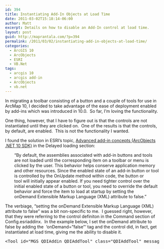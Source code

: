 ```yaml
---
id: 394
title: Instantiating Add-In Objects at Load Time
date: 2011-03-02T15:18:14-06:00
author: Matt
excerpt: Details on how to disable an Add-In control at load time.
layout: post
guid: http://maprantala.com/?p=394
permalink: /2011/03/02/instantiating-add-in-objects-at-load-time/
categories:
  - ArcGIS 10
  - ArcObjects
  - ESRI
  - VB.Net
tags:
  - arcgis 10
  - arcgis add-in
  - ArcObjects
  - vb.net
---
```

In migrating a toolbar consisting of a button and a couple of tools for use in ArcMap 10, I decided to take advantage of the ease of deployment enabled by add-ins which was introduced in 10.0.  So far, I&#8217;m loving the functionality.

One thing, however, that I have to figure out is that the controls are not instantiated until they are clicked on.  One of the results is that the controls, by default, are enabled.  This is not the functionality I wanted.

I found the solution in ESRI&#8217;s topic, [Advanced add-in concepts (ArcObjects .NET 10 SDK)](http://help.arcgis.com/en/sdk/10.0/arcobjects_net/conceptualhelp/index.html#/Advanced_add_in_concepts/0001000004n7000000/) in the Delayed loading section:

<p style="padding-left:30px;">
  &#8220;<strong></strong>By default, the assemblies associated with add-in buttons and tools are not loaded until the corresponding item on a toolbar or menu is clicked by the user. This behavior helps conserve application memory and other resources. Since the enabled state of an add-in button or tool is controlled by the OnUpdate method within code, the button or tool will initially appear enabled. If you need tighter control over the initial enabled state of a button or tool, you need to override the default behavior and force the item to load at startup by setting the onDemand Extensible Markup Language (XML) attribute to false.&#8221;
</p>

The verbiage, &#8220;setting the onDemand Extensible Markup Language (XML) attribute to false&#8221; was a bit non-specific to me.  I guessed right, however, that they were referring to the control definiton in the Command section of Config.esriaddinx.  In the example below, I set the onDemand attribute to false by adding the  &#8216;onDemand=&#8221;false&#8221;&#8216; tag and the control did, in fact, get instantiated at load time, giving me the ability to disable it.

<pre>&lt;Tool id="MGS_QDIAddin_QDIAddTool" class="QDIAddTool" message="QDI Add New Location." caption="QDI Add Tool" tip="QDI Add Tool." category="QDI Add-In Controls" image="ImagesQDIAddTool.png" onDemand="false"/&gt;
</pre>